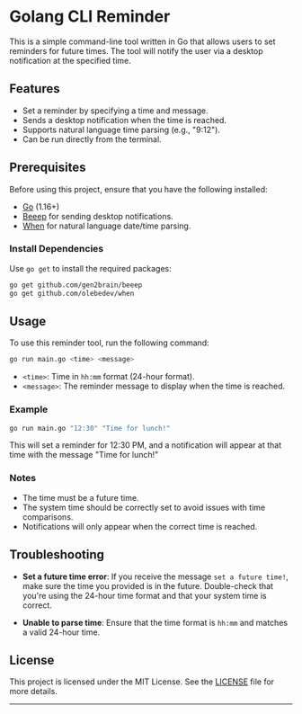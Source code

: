 
# Golang CLI Reminder

This is a simple command-line tool written in Go that allows users to set reminders for future times. The tool will notify the user via a desktop notification at the specified time.

## Features

- Set a reminder by specifying a time and message.
- Sends a desktop notification when the time is reached.
- Supports natural language time parsing (e.g., "9:12").
- Can be run directly from the terminal.

## Prerequisites

Before using this project, ensure that you have the following installed:

- [Go](https://golang.org/doc/install) (1.16+)
- [Beeep](https://github.com/gen2brain/beeep) for sending desktop notifications.
- [When](https://github.com/olebedev/when) for natural language date/time parsing.

### Install Dependencies

Use `go get` to install the required packages:

```bash
go get github.com/gen2brain/beeep
go get github.com/olebedev/when
```

## Usage

To use this reminder tool, run the following command:

```bash
go run main.go <time> <message>
```

- `<time>`: Time in `hh:mm` format (24-hour format).
- `<message>`: The reminder message to display when the time is reached.

### Example

```bash
go run main.go "12:30" "Time for lunch!"
```

This will set a reminder for 12:30 PM, and a notification will appear at that time with the message "Time for lunch!"

### Notes

- The time must be a future time.
- The system time should be correctly set to avoid issues with time comparisons.
- Notifications will only appear when the correct time is reached.

## Troubleshooting

- **Set a future time error**: If you receive the message `set a future time!`, make sure the time you provided is in the future. Double-check that you're using the 24-hour time format and that your system time is correct.

- **Unable to parse time**: Ensure that the time format is `hh:mm` and matches a valid 24-hour time.

## License

This project is licensed under the MIT License. See the [LICENSE](LICENSE) file for more details.

---
